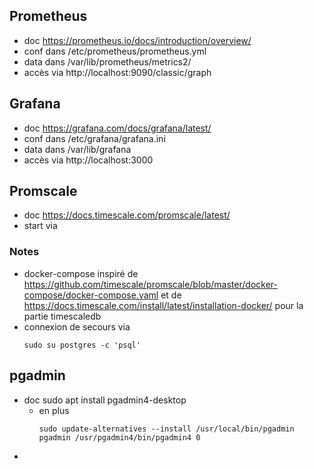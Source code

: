 ## Prometheus
* doc https://prometheus.io/docs/introduction/overview/
* conf dans /etc/prometheus/prometheus.yml
* data dans /var/lib/prometheus/metrics2/
* accès via http://localhost:9090/classic/graph

## Grafana
* doc https://grafana.com/docs/grafana/latest/
* conf dans /etc/grafana/grafana.ini
* data dans /var/lib/grafana
* accès via http://localhost:3000

## Promscale
* doc https://docs.timescale.com/promscale/latest/
* start via

### Notes
* docker-compose inspiré de https://github.com/timescale/promscale/blob/master/docker-compose/docker-compose.yaml et de https://docs.timescale.com/install/latest/installation-docker/ pour la partie timescaledb
* connexion de secours via 
  ```
  sudo su postgres -c 'psql'
  ```

## pgadmin
* doc sudo apt install pgadmin4-desktop
  * en plus 
    ```
    sudo update-alternatives --install /usr/local/bin/pgadmin pgadmin /usr/pgadmin4/bin/pgadmin4 0
    ```
* 
